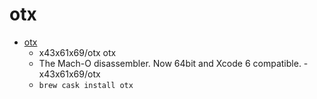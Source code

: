 # otx
- [otx](https://github.com/x43x61x69/otx)
  -  x43x61x69/otx otx
  - The Mach-O disassembler. Now 64bit and Xcode 6 compatible. - x43x61x69/otx
  - `brew cask install otx`
